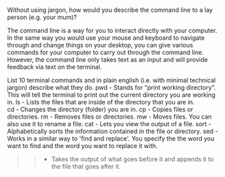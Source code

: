 Without using jargon, how would you describe the command line to a lay person (e.g. your mum)?

The command line is a way for you to interact directly with your computer. In the same way you would use your mouse and keyboard to navigate through and change things on your desktop, you can give various commands for your computer to carry out through the command line. However, the command line only takes text as an input and will provide feedback via text on the terminal.  

List 10 terminal commands and in plain english (i.e. with minimal technical jargon) describe what they do.
pwd - Stands for "print working directory". This will tell the terminal to print out the current directory you are working in.
ls - Lists the files that are inside of the directory that you are in.  
cd - Changes the directory (folder) you are in.
cp - Copies files or directories.
rm - Removes files or directories.
mw - Moves files. You can also use it to rename a file.
cat - Lets you view the output of a file.
sort - Alphabetically sorts the information contained in the file or directory.
sed - Works in a similar way to 'find and replace'. You specify the the word you want to find and the word you want to replace it with.
>> - Takes the output of what goes before it and appends it to the file that goes after it.   

